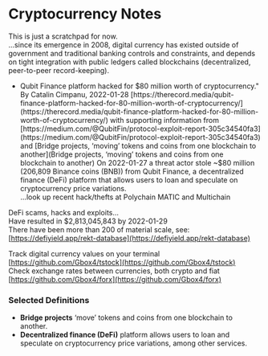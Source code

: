 # Cryptocurrency Notes  

This is just a scratchpad for now.  
...since its emergence in 2008, digital currency has existed outside of government and traditional banking controls and constraints, and depends on tight integration with public ledgers called blockchains (decentralized, peer-to-peer record-keeping).


* Qubit Finance platform hacked for $80 million worth of cryptocurrency." By Catalin Cimpanu, 2022-01-28 [https://therecord.media/qubit-finance-platform-hacked-for-80-million-worth-of-cryptocurrency/](https://therecord.media/qubit-finance-platform-hacked-for-80-million-worth-of-cryptocurrency/) with supporting information from [https://medium.com/@QubitFin/protocol-exploit-report-305c34540fa3](https://medium.com/@QubitFin/protocol-exploit-report-305c34540fa3) and [Bridge projects, ‘moving’ tokens and coins from one blockchain to another](Bridge projects, ‘moving’ tokens and coins from one blockchain to another)  On 2022-01-27 a threat actor stole ~$80 million (206,809 Binance coins (BNB)) from Qubit Finance, a decentralized finance (DeFi) platform that allows users to loan and speculate on cryptocurrency price variations.  
...look up recent hack/thefts at Polychain MATIC and Multichain  

DeFi scams, hacks and exploits...  
Have resulted in $2,813,045,843 by 2022-01-29  
There have been more than 200 of material scale, see: [https://defiyield.app/rekt-database](https://defiyield.app/rekt-database)  


Track digital currency values on your terminal [https://github.com/Gbox4/tstock](https://github.com/Gbox4/tstock)  
Check exchange rates between currencies, both crypto and fiat [https://github.com/Gbox4/forx](https://github.com/Gbox4/forx)  


### Selected Definitions  
* **Bridge projects** ‘move’ tokens and coins from one blockchain to another.  
* **Decentralized finance (DeFi)** platform allows users to loan and speculate on cryptocurrency price variations, among other services.  

